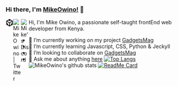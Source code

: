 ### Hi there, I'm [MikeOwino!](https://mikeowino.com) 👋

<a href="https://codesandbox.io/u/mikeeowino">
  <img align="left" alt="Mike Owino | CodeSandbox" width="20px" src="https://raw.githubusercontent.com/anuraghazra/anuraghazra/master/assets/codesandbox.svg" />
</a>
<a href="https://twitter.com/mikeeowino">
  <img align="left" alt="Mike Owino | Twitter" width="21px" src="https://raw.githubusercontent.com/anuraghazra/anuraghazra/master/assets/twitter.svg" />
</a>
<a href="https://discord.gg/VK4k3Br">
  <img align="left" alt="Mike's Discord" width="21px" src="https://raw.githubusercontent.com/anuraghazra/anuraghazra/master/assets/discord-round.svg" />
</a>

Hi, I'm Mike Owino, a passionate self-taught frontEnd web developer from Kenya.

- 🔭 I’m currently working on my project [GadgetsMag](https://github.com/gadgetsmag.github.io)
- 🌱 I’m currently learning Javascript, CSS,  Python & Jeckyll
- 👯 I’m looking to collaborate on [GadgetsMag](https://github.com/github.com/gadgetsmag.github.io)
- 💬 Ask me about anything [here](https://github.com/MikeOwino/MikeOwino/issues)
[![Top Langs](https://github-readme-stats.vercel.app/api/top-langs/?username=MikeOwino&layout=compact)](https://github.com/mikeowino/)
![MikeOwino's github stats](https://github-readme-stats.vercel.app/api?username=MikeOwino&count_private=true&show_icons=true&theme=highcontrast)
[![ReadMe Card](https://github-readme-stats.vercel.app/api/pin/?username=MikeOwino&repo=MikeOwino.github.io)](https://github.com/mikeowino/MikeOwino.github.io)

